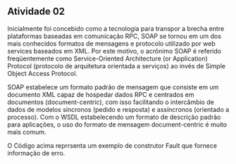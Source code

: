 ## Atividade 02

Inicialmente foi concebido como a tecnologia para transpor a brecha entre plataformas baseadas em comunicação RPC, SOAP se tornou em um dos mais conhecidos formatos de mensagens e protocolo utilizado por web services baseados em XML. Por este motivo, o acrônimo SOAP é referido freqüentemente como Service-Oriented Architecture (or Application) Protocol (protocolo de arquitetura orientada a serviços) ao invés de Simple Object Access Protocol.

SOAP estabelece um formato padrão de mensagem que consiste em um documento XML capaz de hospedar dados RPC e centrados em documentos (document-centric), com isso facilitando o intercâmbio de dados de modelos síncronos (pedido e resposta) e assíncronos (orientado a processo). Com o WSDL estabelecendo um formato de descrição padrão para aplicações, o uso do formato de mensagem document-centric é muito mais comum.

O Código acima reprrsenta um exemplo de construtor Fault que fornece informação de erro.
